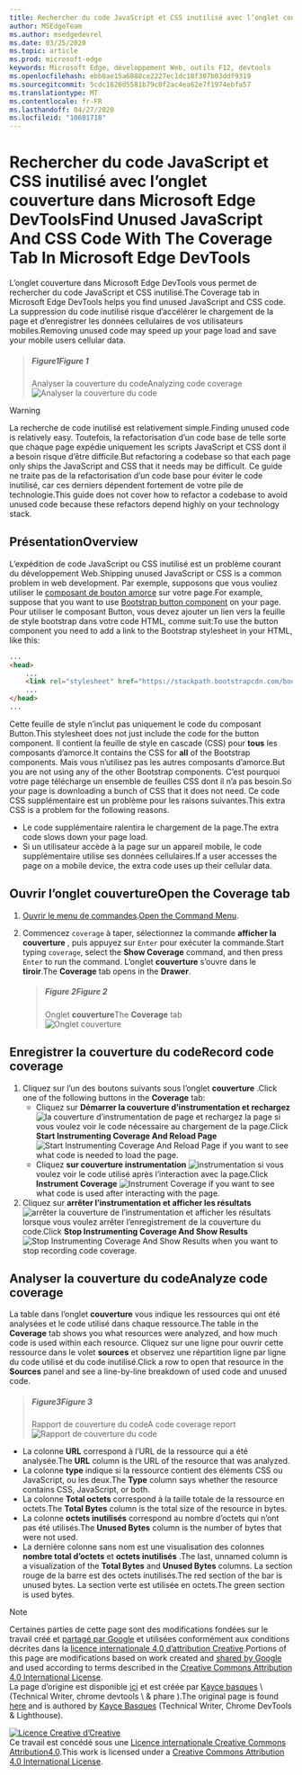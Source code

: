 ```yaml
---
title: Rechercher du code JavaScript et CSS inutilisé avec l’onglet couverture dans Microsoft Edge DevTools
author: MSEdgeTeam
ms.author: msedgedevrel
ms.date: 03/25/2020
ms.topic: article
ms.prod: microsoft-edge
keywords: Microsoft Edge, développement Web, outils F12, devtools
ms.openlocfilehash: ebb8ae15a6888ce2227ec1dc18f307b03ddf9319
ms.sourcegitcommit: 5cdc1626d5581b79c0f2ac4ea62e7f1974ebfa57
ms.translationtype: MT
ms.contentlocale: fr-FR
ms.lasthandoff: 04/27/2020
ms.locfileid: "10601718"
---
```

<!-- Copyright Kayce Basques 

   Licensed under the Apache License, Version 2.0 (the "License");
   you may not use this file except in compliance with the License.
   You may obtain a copy of the License at

       https://www.apache.org/licenses/LICENSE-2.0

   Unless required by applicable law or agreed to in writing, software
   distributed under the License is distributed on an "AS IS" BASIS,
   WITHOUT WARRANTIES OR CONDITIONS OF ANY KIND, either express or implied.
   See the License for the specific language governing permissions and
   limitations under the License.  -->





# <span data-ttu-id="3f96c-103">Rechercher du code JavaScript et CSS inutilisé avec l’onglet couverture dans Microsoft Edge DevTools</span><span class="sxs-lookup"><span data-stu-id="3f96c-103">Find Unused JavaScript And CSS Code With The Coverage Tab In Microsoft Edge DevTools</span></span>   



<span data-ttu-id="3f96c-104">L’onglet couverture dans Microsoft Edge DevTools vous permet de rechercher du code JavaScript et CSS inutilisé.</span><span class="sxs-lookup"><span data-stu-id="3f96c-104">The Coverage tab in Microsoft Edge DevTools helps you find unused JavaScript and CSS code.</span></span>  <span data-ttu-id="3f96c-105">La suppression du code inutilisé risque d’accélérer le chargement de la page et d’enregistrer les données cellulaires de vos utilisateurs mobiles.</span><span class="sxs-lookup"><span data-stu-id="3f96c-105">Removing unused code may speed up your page load and save your mobile users cellular data.</span></span>  

> ##### <span data-ttu-id="3f96c-106">Figure1</span><span class="sxs-lookup"><span data-stu-id="3f96c-106">Figure 1</span></span>  
> <span data-ttu-id="3f96c-107">Analyser la couverture du code</span><span class="sxs-lookup"><span data-stu-id="3f96c-107">Analyzing code coverage</span></span>  
> ![Analyser la couverture du code][ImageExample]  

> [!WARNING]
> <span data-ttu-id="3f96c-109">La recherche de code inutilisé est relativement simple.</span><span class="sxs-lookup"><span data-stu-id="3f96c-109">Finding unused code is relatively easy.</span></span>  <span data-ttu-id="3f96c-110">Toutefois, la refactorisation d’un code base de telle sorte que chaque page expédie uniquement les scripts JavaScript et CSS dont il a besoin risque d’être difficile.</span><span class="sxs-lookup"><span data-stu-id="3f96c-110">But refactoring a codebase so that each page only ships the JavaScript and CSS that it needs may be difficult.</span></span>  <span data-ttu-id="3f96c-111">Ce guide ne traite pas de la refactorisation d’un code base pour éviter le code inutilisé, car ces derniers dépendent fortement de votre pile de technologie.</span><span class="sxs-lookup"><span data-stu-id="3f96c-111">This guide does not cover how to refactor a codebase to avoid unused code because these refactors depend highly on your technology stack.</span></span>  

## <span data-ttu-id="3f96c-112">Présentation</span><span class="sxs-lookup"><span data-stu-id="3f96c-112">Overview</span></span>   

<span data-ttu-id="3f96c-113">L’expédition de code JavaScript ou CSS inutilisé est un problème courant du développement Web.</span><span class="sxs-lookup"><span data-stu-id="3f96c-113">Shipping unused JavaScript or CSS is a common problem in web development.</span></span>  <span data-ttu-id="3f96c-114">Par exemple, supposons que vous vouliez utiliser le [composant de bouton amorce][BootstrapButtons] sur votre page.</span><span class="sxs-lookup"><span data-stu-id="3f96c-114">For example, suppose that you want to use [Bootstrap button component][BootstrapButtons] on your page.</span></span>  <span data-ttu-id="3f96c-115">Pour utiliser le composant Button, vous devez ajouter un lien vers la feuille de style bootstrap dans votre code HTML, comme suit:</span><span class="sxs-lookup"><span data-stu-id="3f96c-115">To use the button component you need to add a link to the Bootstrap stylesheet in your HTML, like this:</span></span>  

```html
...
<head>
    ...
    <link rel="stylesheet" href="https://stackpath.bootstrapcdn.com/bootstrap/4.3.1/css/bootstrap.min.css" integrity="sha384-ggOyR0iXCbMQv3Xipma34MD+dH/1fQ784/j6cY/iJTQUOhcWr7x9JvoRxT2MZw1T" crossorigin="anonymous">
    ...
</head>
...
```  

<span data-ttu-id="3f96c-116">Cette feuille de style n’inclut pas uniquement le code du composant Button.</span><span class="sxs-lookup"><span data-stu-id="3f96c-116">This stylesheet does not just include the code for the button component.</span></span>  <span data-ttu-id="3f96c-117">Il contient la feuille de style en cascade (CSS) pour **tous** les composants d’amorce.</span><span class="sxs-lookup"><span data-stu-id="3f96c-117">It contains the CSS for **all** of the Bootstrap components.</span></span>  <span data-ttu-id="3f96c-118">Mais vous n’utilisez pas les autres composants d’amorce.</span><span class="sxs-lookup"><span data-stu-id="3f96c-118">But you are not using any of the other Bootstrap components.</span></span>  <span data-ttu-id="3f96c-119">C’est pourquoi votre page télécharge un ensemble de feuilles CSS dont il n’a pas besoin.</span><span class="sxs-lookup"><span data-stu-id="3f96c-119">So your page is downloading a bunch of CSS that it does not need.</span></span>  <span data-ttu-id="3f96c-120">Ce code CSS supplémentaire est un problème pour les raisons suivantes.</span><span class="sxs-lookup"><span data-stu-id="3f96c-120">This extra CSS is a problem for the following reasons.</span></span>  

*   <span data-ttu-id="3f96c-121">Le code supplémentaire ralentira le chargement de la page.</span><span class="sxs-lookup"><span data-stu-id="3f96c-121">The extra code slows down your page load.</span></span>  <!--See [Render-Blocking CSS][render].  -->  
*   <span data-ttu-id="3f96c-122">Si un utilisateur accède à la page sur un appareil mobile, le code supplémentaire utilise ses données cellulaires.</span><span class="sxs-lookup"><span data-stu-id="3f96c-122">If a user accesses the page on a mobile device, the extra code uses up their cellular data.</span></span>  

<!--[render]: /web/fundamentals/performance/critical-rendering-path/render-blocking-css  -->  

## <span data-ttu-id="3f96c-123">Ouvrir l’onglet couverture</span><span class="sxs-lookup"><span data-stu-id="3f96c-123">Open the Coverage tab</span></span>   

1.  <span data-ttu-id="3f96c-124">[Ouvrir le menu de commandes][DevToolsCommandMenu].</span><span class="sxs-lookup"><span data-stu-id="3f96c-124">[Open the Command Menu][DevToolsCommandMenu].</span></span>  
1.  <span data-ttu-id="3f96c-125">Commencez `coverage` à taper, sélectionnez la commande **afficher la couverture** , puis appuyez sur `Enter` pour exécuter la commande.</span><span class="sxs-lookup"><span data-stu-id="3f96c-125">Start typing `coverage`, select the **Show Coverage** command, and then press `Enter` to run the command.</span></span>  <span data-ttu-id="3f96c-126">L’onglet **couverture** s’ouvre dans le **tiroir**.</span><span class="sxs-lookup"><span data-stu-id="3f96c-126">The **Coverage** tab opens in the **Drawer**.</span></span>  

    > ##### <span data-ttu-id="3f96c-127">Figure 2</span><span class="sxs-lookup"><span data-stu-id="3f96c-127">Figure 2</span></span>  
    > <span data-ttu-id="3f96c-128">Onglet **couverture**</span><span class="sxs-lookup"><span data-stu-id="3f96c-128">The **Coverage** tab</span></span>  
    > ![Onglet couverture][ImageCoverage]  

## <span data-ttu-id="3f96c-130">Enregistrer la couverture du code</span><span class="sxs-lookup"><span data-stu-id="3f96c-130">Record code coverage</span></span>   

1.  <span data-ttu-id="3f96c-131">Cliquez sur l’un des boutons suivants sous l’onglet **couverture** .</span><span class="sxs-lookup"><span data-stu-id="3f96c-131">Click one of the following buttons in the **Coverage** tab:</span></span>  
    *   <span data-ttu-id="3f96c-132">Cliquez sur **Démarrer la couverture d’instrumentation et rechargez** ![ la couverture d’instrumentation de page et rechargez ][ImageReloadIcon] la page si vous voulez voir le code nécessaire au chargement de la page.</span><span class="sxs-lookup"><span data-stu-id="3f96c-132">Click **Start Instrumenting Coverage And Reload Page** ![Start Instrumenting Coverage And Reload Page][ImageReloadIcon] if you want to see what code is needed to load the page.</span></span>  
    *   <span data-ttu-id="3f96c-133">Cliquez **sur couverture instrumentation** ![ instrumentation ][ImageRecordIcon] si vous voulez voir le code utilisé après l’interaction avec la page.</span><span class="sxs-lookup"><span data-stu-id="3f96c-133">Click **Instrument Coverage** ![Instrument Coverage][ImageRecordIcon] if you want to see what code is used after interacting with the page.</span></span>  
1.  <span data-ttu-id="3f96c-134">Cliquez sur **arrêter l’instrumentation et afficher les résultats** ![ arrêter la couverture de l’instrumentation et afficher les résultats ][ImageStopIcon] lorsque vous voulez arrêter l’enregistrement de la couverture du code.</span><span class="sxs-lookup"><span data-stu-id="3f96c-134">Click **Stop Instrumenting Coverage And Show Results** ![Stop Instrumenting Coverage And Show Results][ImageStopIcon] when you want to stop recording code coverage.</span></span>  

## <span data-ttu-id="3f96c-135">Analyser la couverture du code</span><span class="sxs-lookup"><span data-stu-id="3f96c-135">Analyze code coverage</span></span>   

<span data-ttu-id="3f96c-136">La table dans l’onglet **couverture** vous indique les ressources qui ont été analysées et le code utilisé dans chaque ressource.</span><span class="sxs-lookup"><span data-stu-id="3f96c-136">The table in the **Coverage** tab shows you what resources were analyzed, and how much code is used within each resource.</span></span> <span data-ttu-id="3f96c-137">Cliquez sur une ligne pour ouvrir cette ressource dans le volet **sources** et observez une répartition ligne par ligne du code utilisé et du code inutilisé.</span><span class="sxs-lookup"><span data-stu-id="3f96c-137">Click a row to open that resource in the **Sources** panel and see a line-by-line breakdown of used code and unused code.</span></span>  

> ##### <span data-ttu-id="3f96c-138">Figure3</span><span class="sxs-lookup"><span data-stu-id="3f96c-138">Figure 3</span></span>  
> <span data-ttu-id="3f96c-139">Rapport de couverture du code</span><span class="sxs-lookup"><span data-stu-id="3f96c-139">A code coverage report</span></span>  
> ![Rapport de couverture du code][ImageExample]  

*   <span data-ttu-id="3f96c-141">La colonne **URL** correspond à l’URL de la ressource qui a été analysée.</span><span class="sxs-lookup"><span data-stu-id="3f96c-141">The **URL** column is the URL of the resource that was analyzed.</span></span>  
*   <span data-ttu-id="3f96c-142">La colonne **type** indique si la ressource contient des éléments CSS ou JavaScript, ou les deux.</span><span class="sxs-lookup"><span data-stu-id="3f96c-142">The **Type** column says whether the resource contains CSS, JavaScript, or both.</span></span>  
*   <span data-ttu-id="3f96c-143">La colonne **Total octets** correspond à la taille totale de la ressource en octets.</span><span class="sxs-lookup"><span data-stu-id="3f96c-143">The **Total Bytes** column is the total size of the resource in bytes.</span></span>  
*   <span data-ttu-id="3f96c-144">La colonne **octets inutilisés** correspond au nombre d’octets qui n’ont pas été utilisés.</span><span class="sxs-lookup"><span data-stu-id="3f96c-144">The **Unused Bytes** column is the number of bytes that were not used.</span></span>  
*   <span data-ttu-id="3f96c-145">La dernière colonne sans nom est une visualisation des colonnes **nombre total d’octets** et **octets inutilisés** .</span><span class="sxs-lookup"><span data-stu-id="3f96c-145">The last, unnamed column is a visualization of the **Total Bytes** and **Unused Bytes** columns.</span></span>  <span data-ttu-id="3f96c-146">La section rouge de la barre est des octets inutilisés.</span><span class="sxs-lookup"><span data-stu-id="3f96c-146">The red section of the bar is unused bytes.</span></span>  <span data-ttu-id="3f96c-147">La section verte est utilisée en octets.</span><span class="sxs-lookup"><span data-stu-id="3f96c-147">The green section is used bytes.</span></span>  

 



<!-- image links -->  

[ImageReloadIcon]: /microsoft-edge/devtools-guide-chromium/media/reload-icon.msft.png  
[ImageRecordIcon]: /microsoft-edge/devtools-guide-chromium/media/record-icon.msft.png  
[ImageStopIcon]: /microsoft-edge/devtools-guide-chromium/media/stop-icon.msft.png  

[ImageExample]: /microsoft-edge/devtools-guide-chromium/media/coverage-sources-resource-drawer-coverage.msft.png "Figure 1: analyse de la couverture du code"  
[ImageCoverage]: /microsoft-edge/devtools-guide-chromium/media/coverage-console-drawer-coverage-empty.msft.png "Figure 2: onglet couverture"  
[ImageExample]: /microsoft-edge/devtools-guide-chromium/media/coverage-sources-resource-drawer-coverage-selected.msft.png "Figure 3: rapport de couverture du code"  

<!-- links -->  

[DevToolsCommandMenu]: /microsoft-edge/devtools-guide-chromium/command-menu/index "Exécuter des commandes à l’aide du menu de commande de Microsoft Edge DevTools"  

[BootstrapButtons]: https://getbootstrap.com/docs/4.3/components/buttons "Boutons-démarrage"  

> [!NOTE]
> <span data-ttu-id="3f96c-153">Certaines parties de cette page sont des modifications fondées sur le travail créé et [partagé par Google][GoogleSitePolicies] et utilisées conformément aux conditions décrites dans la [licence internationale 4,0 d’attribution Creative][CCA4IL].</span><span class="sxs-lookup"><span data-stu-id="3f96c-153">Portions of this page are modifications based on work created and [shared by Google][GoogleSitePolicies] and used according to terms described in the [Creative Commons Attribution 4.0 International License][CCA4IL].</span></span>  
> <span data-ttu-id="3f96c-154">La page d’origine est disponible [ici](https://developers.google.com/web/tools/chrome-devtools/coverage/index) et est créée par [Kayce basques][KayceBasques] \ (Technical Writer, chrome devtools \ & phare \).</span><span class="sxs-lookup"><span data-stu-id="3f96c-154">The original page is found [here](https://developers.google.com/web/tools/chrome-devtools/coverage/index) and is authored by [Kayce Basques][KayceBasques] \(Technical Writer, Chrome DevTools \& Lighthouse\).</span></span>  

[![Licence Creative d’Creative][CCby4Image]][CCA4IL]  
<span data-ttu-id="3f96c-156">Ce travail est concédé sous une [Licence internationale Creative Commons Attribution4.0][CCA4IL].</span><span class="sxs-lookup"><span data-stu-id="3f96c-156">This work is licensed under a [Creative Commons Attribution 4.0 International License][CCA4IL].</span></span>  

[CCA4IL]: https://creativecommons.org/licenses/by/4.0  
[CCby4Image]: https://i.creativecommons.org/l/by/4.0/88x31.png  
[GoogleSitePolicies]: https://developers.google.com/terms/site-policies  
[KayceBasques]: https://developers.google.com/web/resources/contributors/kaycebasques  
